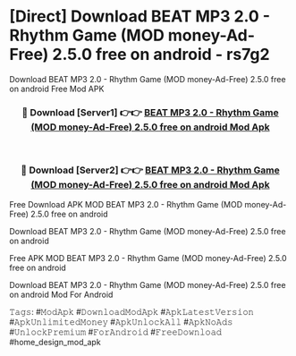# [Direct] Download BEAT MP3 2.0 - Rhythm Game (MOD money-Ad-Free) 2.5.0 free on android - rs7g2
Download BEAT MP3 2.0 - Rhythm Game (MOD money-Ad-Free) 2.5.0 free on android Free Mod APK

<div align="center">
<h3>🔴 Download [Server1] 👉👉 <a href="https://apk-comot.site?title=BEAT_MP3_2.0_-_Rhythm_Game_(MOD_money-Ad-Free)_2.5.0_free_on_android">BEAT MP3 2.0 - Rhythm Game (MOD money-Ad-Free) 2.5.0 free on android Mod Apk</a></h3><br>

<h3>🔴 Download [Server2] 👉👉 <a href="https://apk-comot.site?title=BEAT_MP3_2.0_-_Rhythm_Game_(MOD_money-Ad-Free)_2.5.0_free_on_android">BEAT MP3 2.0 - Rhythm Game (MOD money-Ad-Free) 2.5.0 free on android Mod Apk</a></h3>
</div>


Free Download APK MOD BEAT MP3 2.0 - Rhythm Game (MOD money-Ad-Free) 2.5.0 free on android

Download BEAT MP3 2.0 - Rhythm Game (MOD money-Ad-Free) 2.5.0 free on android 

Free APK MOD BEAT MP3 2.0 - Rhythm Game (MOD money-Ad-Free) 2.5.0 free on android 

Download BEAT MP3 2.0 - Rhythm Game (MOD money-Ad-Free) 2.5.0 free on android Mod For Android

𝚃𝚊𝚐𝚜: #𝙼𝚘𝚍𝙰𝚙𝚔 #𝙳𝚘𝚠𝚗𝚕𝚘𝚊𝚍𝙼𝚘𝚍𝙰𝚙𝚔 #𝙰𝚙𝚔𝙻𝚊𝚝𝚎𝚜𝚝𝚅𝚎𝚛𝚜𝚒𝚘𝚗 #𝙰𝚙𝚔𝚄𝚗𝚕𝚒𝚖𝚒𝚝𝚎𝚍𝙼𝚘𝚗𝚎𝚢 #𝙰𝚙𝚔𝚄𝚗𝚕𝚘𝚌𝚔𝙰𝚕𝚕 #𝙰𝚙𝚔𝙽𝚘𝙰𝚍𝚜 #𝚄𝚗𝚕𝚘𝚌𝚔𝙿𝚛𝚎𝚖𝚒𝚞𝚖 #𝙵𝚘𝚛𝙰𝚗𝚍𝚛𝚘𝚒𝚍 #𝙵𝚛𝚎𝚎𝙳𝚘𝚠𝚗𝚕𝚘𝚊𝚍 #home_design_mod_apk